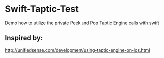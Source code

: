 # Swift-Taptic-Test
Demo how to utilize the private Peek and Pop Taptic Engine calls with swift

## Inspired by:
http://unifiedsense.com/development/using-taptic-engine-on-ios.html
